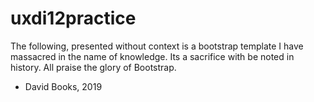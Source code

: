 # uxdi12practice
The following, presented without context is a bootstrap template I have massacred in the name of knowledge. Its a sacrifice with be noted in history. All praise the glory of Bootstrap.

- David Books, 2019